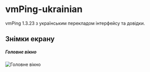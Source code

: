 vmPing-ukrainian
================

vmPing 1.3.23 з українським перекладом інтерфейсу та довідки.

Знімки екрану
-----------
##### Головне вікно
![Головне вікно](screenshots/vmPing-MainWindow02.png "Головне вікно")
